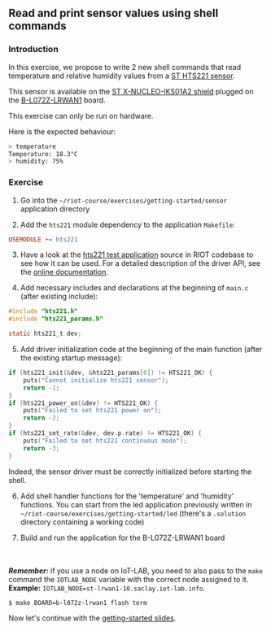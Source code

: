 ## Read and print sensor values using shell commands

### Introduction

In this exercise, we propose to write 2 new shell commands that read
temperature and relative humidity values from a
[ST HTS221 sensor](https://www.st.com/en/mems-and-sensors/hts221.html).

This sensor is available on the
[ST X-NUCLEO-IKS01A2 shield](https://www.st.com/en/ecosystems/x-nucleo-iks01a2.html)
plugged on the [B-L072Z-LRWAN1](https://www.st.com/en/evaluation-tools/b-l072z-lrwan1.html)
board.

This exercise can only be run on hardware.

Here is the expected behaviour:
```sh
> temperature
Temperature: 18.3°C
> humidity: 75%
```

### Exercise

1. Go into the `~/riot-course/exercises/getting-started/sensor` application
  directory

2. Add the `hts221` module dependency to the application `Makefile`:
```mk
USEMODULE += hts221
```

3. Have a look at the
[hts221 test application](https://github.com/RIOT-OS/RIOT/blob/master/tests/driver_hts221/main.c)
source in RIOT codebase to see how it can be used.
For a detailed description of the driver API, see the
[online documentation](http://doc.riot-os.org/group__drivers__hts221.html).

4. Add necessary includes and declarations at the beginning of `main.c`
(after existing include):
```c
#include "hts221.h"
#include "hts221_params.h"

static hts221_t dev;
```

5. Add driver initialization code at the beginning of the main function
(after the existing startup message):
```c
if (hts221_init(&dev, &hts221_params[0]) != HTS221_OK) {
    puts("Cannot initialize hts221 sensor");
    return -1;
}
if (hts221_power_on(&dev) != HTS221_OK) {
    puts("Failed to set hts221 power on");
    return -2;
}
if (hts221_set_rate(&dev, dev.p.rate) != HTS221_OK) {
    puts("Failed to set hts221 continuous mode");
    return -3;
}
```
Indeed, the sensor driver must be correctly initialized before starting the
shell.

6. Add shell handler functions for the 'temperature' and 'humidity' functions.
You can start from the led application previously written in
`~/riot-course/exercises/getting-started/led` (there's a `.solution` directory
containing a working code)

7. Build and run the application for the B-L072Z-LRWAN1 board

<br><br>_**Remember:**_ if you use a node on IoT-LAB, you need to also
pass to the `make` command the `IOTLAB_NODE` variable with the correct node
assigned to it.<br>
__Example:__ `IOTLAB_NODE=st-lrwan1-10.saclay.iot-lab.info`.

```sh
$ make BOARD=b-l072z-lrwan1 flash term
```

Now let's continue with the
[getting-started slides](https://aabadie.github.io/riot-course/slides/02-getting-started/#18).
